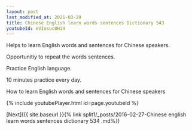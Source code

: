 ```yaml
---
layout: post
last_modified_at: 2021-03-29
title: Chinese English learn words sentences Dictionary 543 
youtubeId: eVIosuc0Hi4
---
```

 
 
Helps to learn English words and sentences for Chinese speakers.

Opportunitiy to repeat the words sentences. 

Practice English language. 
 
10 minutes practice every day. 
 
How to learn English words and sentences for Chinese speakers 
 
{% include youtubePlayer.html id=page.youtubeId %}
 
 
[Next]({{ site.baseurl }}{% link  split1/_posts/2016-02-27-Chinese english learn words sentences dictionary 534 .md%})
 

